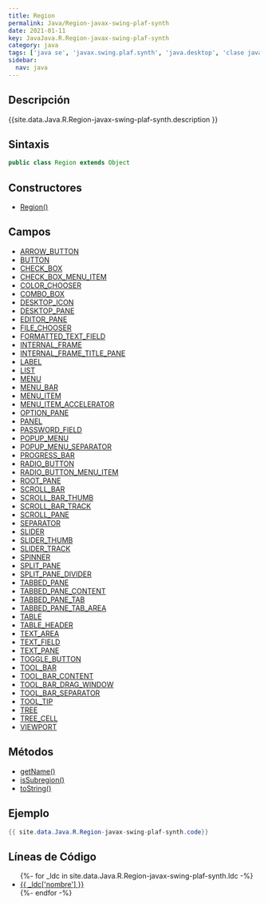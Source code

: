 ```yaml
---
title: Region
permalink: Java/Region-javax-swing-plaf-synth
date: 2021-01-11
key: JavaJava.R.Region-javax-swing-plaf-synth
category: java
tags: ['java se', 'javax.swing.plaf.synth', 'java.desktop', 'clase java', 'Java 1.5']
sidebar: 
  nav: java
---
```


## Descripción
{{site.data.Java.R.Region-javax-swing-plaf-synth.description }}

## Sintaxis
~~~java
public class Region extends Object
~~~

## Constructores
* [Region()](/Java/Region-javax-swing-plaf-synth/Region/)

## Campos
* [ARROW_BUTTON](/Java/Region-javax-swing-plaf-synth/ARROW_BUTTON)
* [BUTTON](/Java/Region-javax-swing-plaf-synth/BUTTON)
* [CHECK_BOX](/Java/Region-javax-swing-plaf-synth/CHECK_BOX)
* [CHECK_BOX_MENU_ITEM](/Java/Region-javax-swing-plaf-synth/CHECK_BOX_MENU_ITEM)
* [COLOR_CHOOSER](/Java/Region-javax-swing-plaf-synth/COLOR_CHOOSER)
* [COMBO_BOX](/Java/Region-javax-swing-plaf-synth/COMBO_BOX)
* [DESKTOP_ICON](/Java/Region-javax-swing-plaf-synth/DESKTOP_ICON)
* [DESKTOP_PANE](/Java/Region-javax-swing-plaf-synth/DESKTOP_PANE)
* [EDITOR_PANE](/Java/Region-javax-swing-plaf-synth/EDITOR_PANE)
* [FILE_CHOOSER](/Java/Region-javax-swing-plaf-synth/FILE_CHOOSER)
* [FORMATTED_TEXT_FIELD](/Java/Region-javax-swing-plaf-synth/FORMATTED_TEXT_FIELD)
* [INTERNAL_FRAME](/Java/Region-javax-swing-plaf-synth/INTERNAL_FRAME)
* [INTERNAL_FRAME_TITLE_PANE](/Java/Region-javax-swing-plaf-synth/INTERNAL_FRAME_TITLE_PANE)
* [LABEL](/Java/Region-javax-swing-plaf-synth/LABEL)
* [LIST](/Java/Region-javax-swing-plaf-synth/LIST)
* [MENU](/Java/Region-javax-swing-plaf-synth/MENU)
* [MENU_BAR](/Java/Region-javax-swing-plaf-synth/MENU_BAR)
* [MENU_ITEM](/Java/Region-javax-swing-plaf-synth/MENU_ITEM)
* [MENU_ITEM_ACCELERATOR](/Java/Region-javax-swing-plaf-synth/MENU_ITEM_ACCELERATOR)
* [OPTION_PANE](/Java/Region-javax-swing-plaf-synth/OPTION_PANE)
* [PANEL](/Java/Region-javax-swing-plaf-synth/PANEL)
* [PASSWORD_FIELD](/Java/Region-javax-swing-plaf-synth/PASSWORD_FIELD)
* [POPUP_MENU](/Java/Region-javax-swing-plaf-synth/POPUP_MENU)
* [POPUP_MENU_SEPARATOR](/Java/Region-javax-swing-plaf-synth/POPUP_MENU_SEPARATOR)
* [PROGRESS_BAR](/Java/Region-javax-swing-plaf-synth/PROGRESS_BAR)
* [RADIO_BUTTON](/Java/Region-javax-swing-plaf-synth/RADIO_BUTTON)
* [RADIO_BUTTON_MENU_ITEM](/Java/Region-javax-swing-plaf-synth/RADIO_BUTTON_MENU_ITEM)
* [ROOT_PANE](/Java/Region-javax-swing-plaf-synth/ROOT_PANE)
* [SCROLL_BAR](/Java/Region-javax-swing-plaf-synth/SCROLL_BAR)
* [SCROLL_BAR_THUMB](/Java/Region-javax-swing-plaf-synth/SCROLL_BAR_THUMB)
* [SCROLL_BAR_TRACK](/Java/Region-javax-swing-plaf-synth/SCROLL_BAR_TRACK)
* [SCROLL_PANE](/Java/Region-javax-swing-plaf-synth/SCROLL_PANE)
* [SEPARATOR](/Java/Region-javax-swing-plaf-synth/SEPARATOR)
* [SLIDER](/Java/Region-javax-swing-plaf-synth/SLIDER)
* [SLIDER_THUMB](/Java/Region-javax-swing-plaf-synth/SLIDER_THUMB)
* [SLIDER_TRACK](/Java/Region-javax-swing-plaf-synth/SLIDER_TRACK)
* [SPINNER](/Java/Region-javax-swing-plaf-synth/SPINNER)
* [SPLIT_PANE](/Java/Region-javax-swing-plaf-synth/SPLIT_PANE)
* [SPLIT_PANE_DIVIDER](/Java/Region-javax-swing-plaf-synth/SPLIT_PANE_DIVIDER)
* [TABBED_PANE](/Java/Region-javax-swing-plaf-synth/TABBED_PANE)
* [TABBED_PANE_CONTENT](/Java/Region-javax-swing-plaf-synth/TABBED_PANE_CONTENT)
* [TABBED_PANE_TAB](/Java/Region-javax-swing-plaf-synth/TABBED_PANE_TAB)
* [TABBED_PANE_TAB_AREA](/Java/Region-javax-swing-plaf-synth/TABBED_PANE_TAB_AREA)
* [TABLE](/Java/Region-javax-swing-plaf-synth/TABLE)
* [TABLE_HEADER](/Java/Region-javax-swing-plaf-synth/TABLE_HEADER)
* [TEXT_AREA](/Java/Region-javax-swing-plaf-synth/TEXT_AREA)
* [TEXT_FIELD](/Java/Region-javax-swing-plaf-synth/TEXT_FIELD)
* [TEXT_PANE](/Java/Region-javax-swing-plaf-synth/TEXT_PANE)
* [TOGGLE_BUTTON](/Java/Region-javax-swing-plaf-synth/TOGGLE_BUTTON)
* [TOOL_BAR](/Java/Region-javax-swing-plaf-synth/TOOL_BAR)
* [TOOL_BAR_CONTENT](/Java/Region-javax-swing-plaf-synth/TOOL_BAR_CONTENT)
* [TOOL_BAR_DRAG_WINDOW](/Java/Region-javax-swing-plaf-synth/TOOL_BAR_DRAG_WINDOW)
* [TOOL_BAR_SEPARATOR](/Java/Region-javax-swing-plaf-synth/TOOL_BAR_SEPARATOR)
* [TOOL_TIP](/Java/Region-javax-swing-plaf-synth/TOOL_TIP)
* [TREE](/Java/Region-javax-swing-plaf-synth/TREE)
* [TREE_CELL](/Java/Region-javax-swing-plaf-synth/TREE_CELL)
* [VIEWPORT](/Java/Region-javax-swing-plaf-synth/VIEWPORT)

## Métodos
* [getName()](/Java/Region-javax-swing-plaf-synth/getName)
* [isSubregion()](/Java/Region-javax-swing-plaf-synth/isSubregion)
* [toString()](/Java/Region-javax-swing-plaf-synth/toString)

## Ejemplo
~~~java
{{ site.data.Java.R.Region-javax-swing-plaf-synth.code}}
~~~

## Líneas de Código
<ul>
{%- for _ldc in site.data.Java.R.Region-javax-swing-plaf-synth.ldc -%}
   <li>
       <a href="{{_ldc['url'] }}">{{ _ldc['nombre'] }}</a>
   </li>
{%- endfor -%}
</ul>
